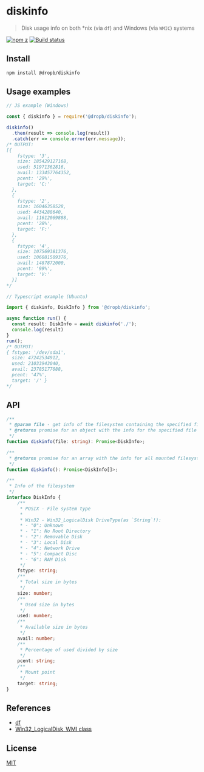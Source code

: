 # diskinfo

>Disk usage info on both *nix (via `df`) and Windows (via `WMIC`) systems

[![npm z][npm-image]][npm-url]
[![Build status][appveyor-image]][appveyor-url]

## Install

```sh
npm install @dropb/diskinfo
```

## Usage examples

```js
// JS example (Windows)

const { diskinfo } = require('@dropb/diskinfo');

diskinfo()
  .then(result => console.log(result))
  .catch(err => console.error(err.message));
/* OUTPUT:
[{
    fstype: '3',
    size: 185429127168,
    used: 51971362816,
    avail: 133457764352,
    pcent: '29%',
    target: 'C:'
  },
  {
    fstype: '2',
    size: 16046358528,
    used: 4434288640,
    avail: 11612069888,
    pcent: '28%',
    target: 'F:'
  },
  {
    fstype: '4',
    size: 107569381376,
    used: 106081509376,
    avail: 1487872000,
    pcent: '99%',
    target: 'V:'
  }]
*/
```

```ts
// Typescript example (Ubuntu)

import { diskinfo, DiskInfo } from '@dropb/diskinfo';

async function run() {
  const result: DiskInfo = await diskinfo('./');
  console.log(result)
}
run();
/* OUTPUT:
{ fstype: '/dev/sda1',
  size: 47242534912,
  used: 21033943040,
  avail: 23785177088,
  pcent: '47%',
  target: '/' }
*/

```

## API

```ts
/**
 * @param file - get info of the filesystem containing the specified file or directory
 * @returns promise for an object with the info for the specified file or directory
 */
function diskinfo(file: string): Promise<DiskInfo>;

/**
 * @returns promise for an array with the info for all mounted filesystem
 */
function diskinfo(): Promise<DiskInfo[]>;

/**
 * Info of the filesystem
 */
interface DiskInfo {
    /**
     * POSIX - File system type
     *
     * Win32 - Win32_LogicalDisk DriveType(as `String`!):
     * - "0": Unknown
     * - "1": No Root Directory
     * - "2": Removable Disk
     * - "3": Local Disk
     * - "4": Network Drive
     * - "5": Compact Disc
     * - "6": RAM Disk
     */
    fstype: string;
    /**
     * Total size in bytes
     */
    size: number;
    /**
     * Used size in bytes
     */
    used: number;
    /**
     * Available size in bytes
     */
    avail: number;
    /**
     * Percentage of used divided by size
     */
    pcent: string;
    /**
     * Mount point
     */
    target: string;
}
```

## References

* [df](https://www.gnu.org/software/coreutils/manual/html_node/df-invocation.html)
* [Win32_LogicalDisk WMI class](https://msdn.microsoft.com/en-us/library/windows/desktop/aa394173(v=vs.85).aspx)

## License

[MIT](LICENSE)

[npm-image]: https://badge.fury.io/js/%40dropb%2Fdiskinfo.svg
[npm-url]: https://www.npmjs.com/package/@dropb/diskinfo
[appveyor-image]:https://ci.appveyor.com/api/projects/status/github/kukhariev/diskinfo
[appveyor-url]: https://ci.appveyor.com/project/kukhariev/diskinfo
